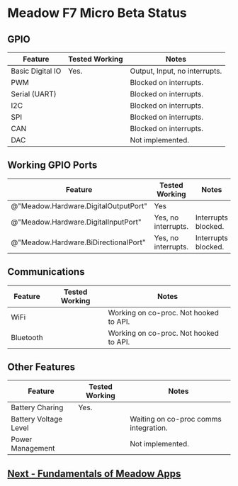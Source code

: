 # Meadow F7 Micro Beta Status


## GPIO

| Feature          | Tested Working      | Notes                             |
|------------------|---------------------|-----------------------------------|
| Basic Digital IO | Yes. | Output, Input, no interrupts. |
| PWM              | | Blocked on interrupts. |
| Serial (UART)    | | Blocked on interrupts. |
| I2C              | | Blocked on interrupts. |
| SPI              | | Blocked on interrupts. |
| CAN              | | Blocked on interrupts. |
| DAC              | | Not implemented. |

## Working GPIO Ports

| Feature          | Tested Working      | Notes                             |
|------------------|---------------------|-----------------------------------|
| @"Meadow.Hardware.DigitalOutputPort" | Yes | |
| @"Meadow.Hardware.DigitalInputPort" | Yes, no interrupts. | Interrupts blocked. |
| @"Meadow.Hardware.BiDirectionalPort" | Yes, no interrupts. | Interrupts blocked. |

## Communications

| Feature          | Tested Working      | Notes                             |
|------------------|---------------------|-----------------------------------|
| WiFi	| | Working on co-proc. Not hooked to API. |
| Bluetooth | | Working on co-proc. Not hooked to API. |

## Other Features

| Feature          | Tested Working      | Notes                             |
|------------------|---------------------|-----------------------------------|
| Battery Charing  | Yes. |
| Battery Voltage Level | | Waiting on co-proc comms integration. |
| Power Management | | Not implemented. |

## [Next - Fundamentals of Meadow Apps](/guides/Meadow_Basics/Apps/index.html)